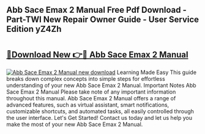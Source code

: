 ## Abb Sace Emax 2 Manual Free Pdf Download - Part-TWl New Repair Owner Guide - User Service Edition yZ4Zh

# <h2><a href="http://bc35527.oget.top/?id=Abb+Sace+Emax+2+Manual">🔗Download New 👉🔴 Abb Sace Emax 2 Manual</a></h2>

[![Abb Sace Emax 2 Manual new download](https://i.imgur.com/5g1atiW.png)](http://bc35527.oget.top/?id=Abb+Sace+Emax+2+Manual)
Learning Made Easy This guide breaks down complex concepts into simple steps for effortless understanding of your new Abb Sace Emax 2 Manual. Important Notes Abb Sace Emax 2 Manual Please take note of any important information throughout this manual. Abb Sace Emax 2 Manual offers a range of advanced features, such as virtual assistant, smart notifications, customizable shortcuts, and automated tasks, all easily controlled through the user interface. Let's Get Started! Contact us today and let us help you make the most of your new Abb Sace Emax 2 Manual.
